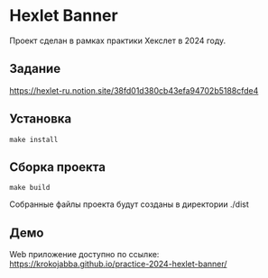 # Hexlet Banner
Проект сделан в рамках практики Хекслет в 2024 году.
## Задание
<https://hexlet-ru.notion.site/38fd01d380cb43efa94702b5188cfde4>
## Установка
```
make install
```
## Сборка проекта
```
make build
```
Собранные файлы проекта будут созданы в директории ./dist
## Демо
Web приложение доступно по ссылке:
<https://krokojabba.github.io/practice-2024-hexlet-banner/>